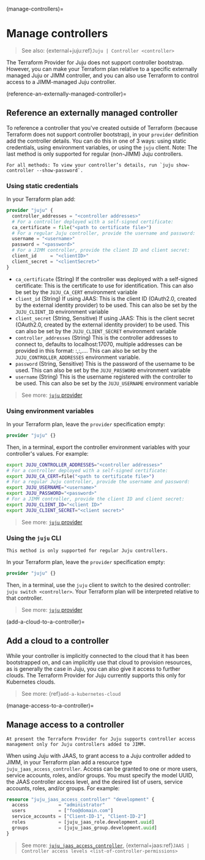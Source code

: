 (manage-controllers)=
# Manage controllers

> See also: {external+juju:ref}`Juju | Controller <controller>`

The Terraform Provider for Juju does not support controller bootstrap. However, you can make your Terraform plan relative to a specific externally managed Juju or JIMM controller, and you can also use Terraform to control access to a JIMM-managed Juju controller.

(reference-an-externally-managed-controller)=
## Reference an externally managed controller

To reference a controller that you've created outside of Terraform (because Terraform does not support controller bootstrap), in your `provider` definition add the controller details. You can do this in one of 3 ways: using static credentials, using environment variables, or using the `juju` client. Note: The last method is only supported for regular (non-JIMM) Juju controllers.

```{tip}
For all methods: To view your controller’s details, run `juju show-controller --show-password`.
```

### Using static credentials

In your Terraform plan add:

```terraform
provider "juju" {
  controller_addresses = "<controller addresses>"
  # For a controller deployed with a self-signed certificate:
  ca_certificate = file("<path to certificate file>")
  # For a regular Juju controller, provide the username and password:
  username = "<username>"
  password = "<password>"
  # For a JIMM controller, provide the client ID and client secret:
  client_id     = "<clientID>"
  client_secret = "<clientSecret>"
}
```

- `ca_certificate` (String) If the controller was deployed with a self-signed certificate: This is the certificate to use for identification. This can also be set by the `JUJU_CA_CERT` environment variable
- `client_id` (String) If using JAAS: This is the client ID (OAuth2.0, created by the external identity provider) to be used. This can also be set by the `JUJU_CLIENT_ID` environment variable
- `client_secret` (String, Sensitive) If using JAAS: This is the client secret (OAuth2.0, created by the external identity provider) to be used. This can also be set by the `JUJU_CLIENT_SECRET` environment variable
- `controller_addresses` (String) This is the controller addresses to connect to, defaults to localhost:17070, multiple addresses can be provided in this format: <host>:<port>,<host>:<port>,.... This can also be set by the `JUJU_CONTROLLER_ADDRESSES` environment variable.
- `password` (String, Sensitive) This is the password of the username to be used. This can also be set by the `JUJU_PASSWORD` environment variable
- `username` (String) This is the username registered with the controller to be used. This can also be set by the `JUJU_USERNAME` environment variable

> See more: [`juju` provider](../reference/index)

### Using environment variables

In your Terraform plan, leave the `provider` specification empty:

```terraform
provider "juju" {}
```

Then, in a terminal, export the controller environment variables with your controller's values. For example:

```bash
export JUJU_CONTROLLER_ADDRESSES="<controller addresses>"
# For a controller deployed with a self-signed certificate:
export JUJU_CA_CERT=file("<path to certificate file>")
# For a regular Juju controller, provide the username and password:
export JUJU_USERNAME="<username>"
export JUJU_PASSWORD="<password>"
# For a JIMM controller, provide the client ID and client secret:
export JUJU_CLIENT_ID="<client ID>"
export JUJU_CLIENT_SECRET="<client secret>"
```

> See more: [`juju` provider](../reference/index)


### Using the `juju` CLI

```{important}
This method is only supported for regular Juju controllers.
```

In your Terraform plan, leave the `provider` specification empty:

```terraform
provider "juju" {}
```

Then, in a terminal, use the `juju` client to switch to the desired controller: `juju switch <controller>`. Your Terraform plan will be interpreted relative to that controller.

> See more: [`juju` provider](../reference/index)

(add-a-cloud-to-a-controller)=
## Add a cloud to a controller

While your controller is implicitly connected to the cloud that it has been bootstrapped on, and can implicitly use that cloud to provision resources, as is generally the case in Juju, you can also give it access to further clouds. The Terraform Provider for Juju currently supports this only for Kubernetes clouds.

> See more: {ref}`add-a-kubernetes-cloud`

(manage-access-to-a-controller)=
## Manage access to a controller

```{note}
At present the Terraform Provider for Juju supports controller access management only for Juju controllers added to JIMM.
```

When using Juju with JAAS, to grant access to a Juju controller added to JIMM, in your Terraform plan add a resource type `juju_jaas_access_controller`. Access can be granted to one or more users, service accounts, roles, and/or groups. You must specify the model UUID, the JAAS controller access level, and the desired list of users, service accounts, roles, and/or groups. For example:

```terraform
resource "juju_jaas_access_controller" "development" {
  access           = "administrator"
  users            = ["foo@domain.com"]
  service_accounts = ["Client-ID-1", "Client-ID-2"]
  roles            = [juju_jaas_role.development.uuid]
  groups           = [juju_jaas_group.development.uuid]
}
```

> See more: [`juju_jaas_access_controller`](../reference/terraform-provider/resources/jaas_access_controller), {external+jaas:ref}`JAAS | Controller access levels <list-of-controller-permissions>`
